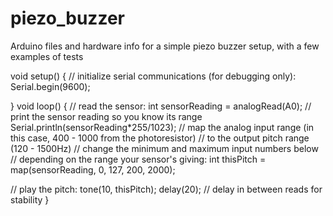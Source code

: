 # piezo_buzzer
Arduino files and hardware info for a simple piezo buzzer setup, with a few examples of tests

void setup() {
  // initialize serial communications (for debugging only):
  Serial.begin(9600);

}
void loop() {
  // read the sensor:
  int sensorReading = analogRead(A0);
  // print the sensor reading so you know its range
  Serial.println(sensorReading*255/1023);
  // map the analog input range (in this case, 400 - 1000 from the photoresistor)
  // to the output pitch range (120 - 1500Hz)
  // change the minimum and maximum input numbers below
  // depending on the range your sensor's giving:
  int thisPitch = map(sensorReading, 0, 127, 200, 2000);

  // play the pitch:
  tone(10, thisPitch);
  delay(20);       // delay in between reads for stability
}

